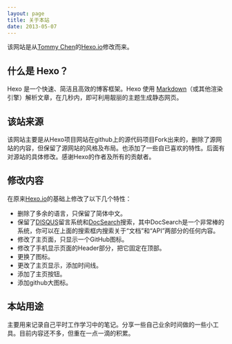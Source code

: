 ```yaml
---
layout: page
title: 关于本站
date: 2013-05-07
---
```


该网站是从[Tommy Chen](https://zespia.tw/)的[Hexo.io](https://hexo.io)修改而来。

## 什么是 Hexo？

Hexo 是一个快速、简洁且高效的博客框架。Hexo 使用 [Markdown](http://daringfireball.net/projects/markdown/)（或其他渲染引擎）解析文章，在几秒内，即可利用靓丽的主题生成静态网页。

## 该站来源

该网站主要是从Hexo项目网站在github上的源代码项目Fork出来的，删除了源网站的内容，但保留了源网站的风格及布局。也添加了一些自已喜欢的特性。后面有对源站的具体修改。感谢Hexo的作者及所有的贡献者。

## 修改内容

在原来[Hexo.io](https://hexo.io)的基础上修改了以下几个特性：
- 删除了多余的语言，只保留了简体中文。
- 保留了[DISQUS](https://disqus.com/)留言系统和[DocSearch](https://community.algolia.com/docsearch/)搜索，其中DocSearch是一个非常棒的系统，你可以在上面的搜索框内搜索关于“文档”和“API”两部分的任何内容。
- 修改了主页面，只显示一个GitHub图标。
- 修改了手机显示页面的Header部分，把它固定在顶部。
- 更换了图标。
- 更改了主页显示，添加时间线。
- 添加了主页按钮。
- 添加github大图标。

## 本站用途

主要用来记录自己平时工作学习中的笔记。分享一些自己业余时间做的一些小工具。目前内容还不多，但重在一点一滴的积累。
